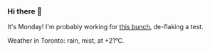 ### Hi there :wave:

It's Monday! I'm probably working for [this bunch](https://github.com/kohofinancial), de-flaking a test.

Weather in Toronto: rain, mist, at +21°C.

